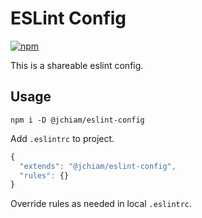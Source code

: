 # ESLint Config

[![npm](https://img.shields.io/npm/v/@jchiam/eslint-config.svg)](https://npmjs.org/package/@jchiam/eslint-config)

This is a shareable eslint config.

## Usage

```
npm i -D @jchiam/eslint-config
```

Add `.eslintrc` to project.
```javascript
{
  "extends": "@jchiam/eslint-config",
  "rules": {}
}
```

Override rules as needed in local `.eslintrc`.

